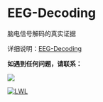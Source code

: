 # EEG-Decoding
脑电信号解码的真实证据

详细说明：[EEG-Decoding](https://github.com/lwlBCI/EEG-Decoding/blob/main/%E8%A7%A3%E7%A0%81%E7%9A%84%E8%AF%81%E6%8D%AE.md)

**如遇到任何问题，请联系：**

[![](https://img.shields.io/badge/163邮箱-D14836?style=for-the-badge&logo=gmail&logoColor=white)](https://i.postimg.cc/g0gM3hH3/1111.png)

[![LWL](https://img.shields.io/badge/RusswestDG-07c160?style=for-the-badge&logo=wechat&logoColor=white)](https://i.postimg.cc/LXcg7zBX/mmexport1674648171838.jpg)
